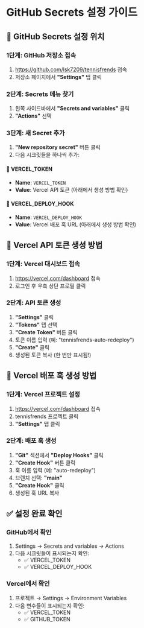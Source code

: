 # GitHub Secrets 설정 가이드

## 📍 GitHub Secrets 설정 위치

### 1단계: GitHub 저장소 접속
1. https://github.com/lsk7209/tennisfrends 접속
2. 저장소 페이지에서 **"Settings"** 탭 클릭

### 2단계: Secrets 메뉴 찾기
1. 왼쪽 사이드바에서 **"Secrets and variables"** 클릭
2. **"Actions"** 선택

### 3단계: 새 Secret 추가
1. **"New repository secret"** 버튼 클릭
2. 다음 시크릿들을 하나씩 추가:

#### 🔑 VERCEL_TOKEN
- **Name**: `VERCEL_TOKEN`
- **Value**: Vercel API 토큰 (아래에서 생성 방법 확인)

#### 🔑 VERCEL_DEPLOY_HOOK  
- **Name**: `VERCEL_DEPLOY_HOOK`
- **Value**: Vercel 배포 훅 URL (아래에서 생성 방법 확인)

## 🎯 Vercel API 토큰 생성 방법

### 1단계: Vercel 대시보드 접속
1. https://vercel.com/dashboard 접속
2. 로그인 후 우측 상단 프로필 클릭

### 2단계: API 토큰 생성
1. **"Settings"** 클릭
2. **"Tokens"** 탭 선택
3. **"Create Token"** 버튼 클릭
4. 토큰 이름 입력 (예: "tennisfrends-auto-redeploy")
5. **"Create"** 클릭
6. 생성된 토큰 복사 (한 번만 표시됨!)

## 🎯 Vercel 배포 훅 생성 방법

### 1단계: Vercel 프로젝트 설정
1. https://vercel.com/dashboard 접속
2. tennisfrends 프로젝트 클릭
3. **"Settings"** 탭 클릭

### 2단계: 배포 훅 생성
1. **"Git"** 섹션에서 **"Deploy Hooks"** 클릭
2. **"Create Hook"** 버튼 클릭
3. 훅 이름 입력 (예: "auto-redeploy")
4. 브랜치 선택: **"main"**
5. **"Create Hook"** 클릭
6. 생성된 훅 URL 복사

## ✅ 설정 완료 확인

### GitHub에서 확인
1. Settings → Secrets and variables → Actions
2. 다음 시크릿들이 표시되는지 확인:
   - ✅ VERCEL_TOKEN
   - ✅ VERCEL_DEPLOY_HOOK

### Vercel에서 확인
1. 프로젝트 → Settings → Environment Variables
2. 다음 변수들이 표시되는지 확인:
   - ✅ VERCEL_TOKEN
   - ✅ GITHUB_TOKEN

